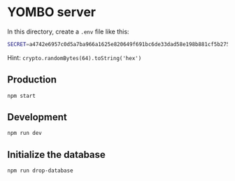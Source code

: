 # YOMBO server

In this directory, create a `.env` file like this:
```bash
SECRET=a4742e6957c0d5a7ba966a1625e820649f691bc6de33dad58e198b881cf5b275dd65ee002363de2e7f135494c8537657b96c1591441cae077b50187b787ec050
```
Hint: `crypto.randomBytes(64).toString('hex')`
## Production
```
npm start
```

## Development
```
npm run dev
```

## Initialize the database
```
npm run drop-database
```
